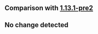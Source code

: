 ## Comparison with [1.13.1-pre2](https://github.com/PixiGeko/Minecraft-generated-data/tree/1.13.1-pre2)



## No change detected